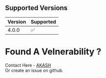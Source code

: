 ## Supported Versions

| Version | Supported          |
| ------- | ------------------ |
| 4.0.0   | :white_check_mark: |


# Found A Velnerability ?
Contact Here - [AKASH](https://telegram.me/AKASH_AM1)<br>
Or create an issue on github.
